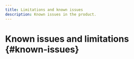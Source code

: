 ```yaml
---
title: Limitations and known issues
description: Known issues in the product. 
---
```


# Known issues and limitations {#known-issues}